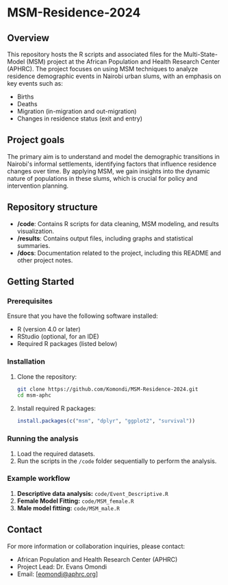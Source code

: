 # MSM-Residence-2024

## Overview

This repository hosts the R scripts and associated files for the Multi-State-Model (MSM) project at the African Population and Health Research Center (APHRC). The project focuses on using MSM techniques to analyze residence demographic events in Nairobi urban slums, with an emphasis on key events such as:

- Births
- Deaths
- Migration (in-migration and out-migration)
- Changes in residence status (exit and entry)

## Project goals

The primary aim is to understand and model the demographic transitions in Nairobi's informal settlements, identifying factors that influence residence changes over time. By applying MSM, we gain insights into the dynamic nature of populations in these slums, which is crucial for policy and intervention planning.

## Repository structure

- **/code**: Contains R scripts for data cleaning, MSM modeling, and results visualization.
- **/results**: Contains output files, including graphs and statistical summaries.
- **/docs**: Documentation related to the project, including this README and other project notes.

## Getting Started

### Prerequisites

Ensure that you have the following software installed:

- R (version 4.0 or later)
- RStudio (optional, for an IDE)
- Required R packages (listed below)

### Installation

1. Clone the repository:

    ```bash
    git clone https://github.com/Komondi/MSM-Residence-2024.git
    cd msm-aphc
    ```

2. Install required R packages:

    ```R
    install.packages(c("msm", "dplyr", "ggplot2", "survival"))
    ```

### Running the analysis

1. Load the required datasets.
2. Run the scripts in the `/code` folder sequentially to perform the analysis.


### Example workflow

1. **Descriptive data analysis:** `code/Event_Descriptive.R`
2. **Female Model Fitting:** `code/MSM_female.R`
3. **Male model fitting:** `code/MSM_male.R`


## Contact

For more information or collaboration inquiries, please contact:

- African Population and Health Research Center (APHRC)
- Project Lead: Dr. Evans Omondi
- Email: [eomondi@aphrc.org]

